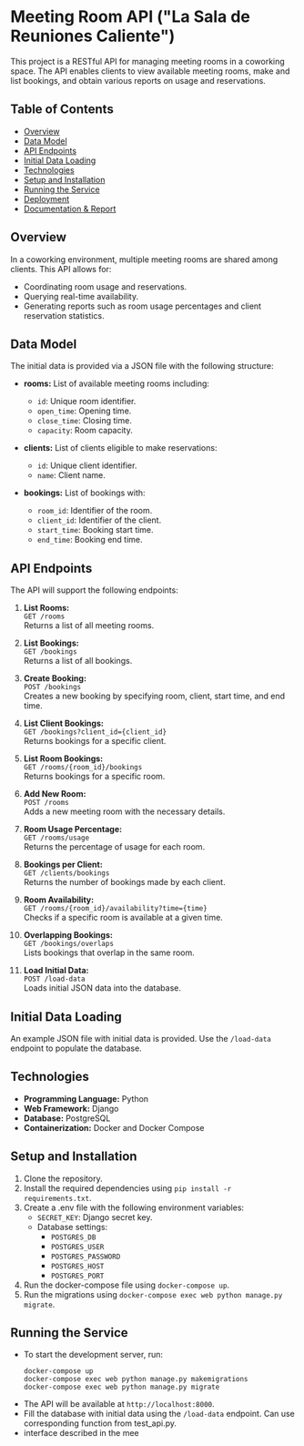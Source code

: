 # Meeting Room API ("La Sala de Reuniones Caliente")

This project is a RESTful API for managing meeting rooms in a coworking space. The API enables clients to view available meeting rooms, make and list bookings, and obtain various reports on usage and reservations.

## Table of Contents

- [Overview](#overview)
- [Data Model](#data-model)
- [API Endpoints](#api-endpoints)
- [Initial Data Loading](#initial-data-loading)
- [Technologies](#technologies)
- [Setup and Installation](#setup-and-installation)
- [Running the Service](#running-the-service)
- [Deployment](#deployment)
- [Documentation & Report](#documentation--report)

## Overview

In a coworking environment, multiple meeting rooms are shared among clients. This API allows for:
- Coordinating room usage and reservations.
- Querying real-time availability.
- Generating reports such as room usage percentages and client reservation statistics.

## Data Model

The initial data is provided via a JSON file with the following structure:

- **rooms:** List of available meeting rooms including:
  - `id`: Unique room identifier.
  - `open_time`: Opening time.
  - `close_time`: Closing time.
  - `capacity`: Room capacity.

- **clients:** List of clients eligible to make reservations:
  - `id`: Unique client identifier.
  - `name`: Client name.

- **bookings:** List of bookings with:
  - `room_id`: Identifier of the room.
  - `client_id`: Identifier of the client.
  - `start_time`: Booking start time.
  - `end_time`: Booking end time.

## API Endpoints

The API will support the following endpoints:

1. **List Rooms:**  
   `GET /rooms`  
   Returns a list of all meeting rooms.

2. **List Bookings:**  
   `GET /bookings`  
   Returns a list of all bookings.

3. **Create Booking:**  
   `POST /bookings`  
   Creates a new booking by specifying room, client, start time, and end time.

4. **List Client Bookings:**  
   `GET /bookings?client_id={client_id}`  
   Returns bookings for a specific client.

5. **List Room Bookings:**  
   `GET /rooms/{room_id}/bookings`  
   Returns bookings for a specific room.

6. **Add New Room:**  
   `POST /rooms`  
   Adds a new meeting room with the necessary details.

7. **Room Usage Percentage:**  
   `GET /rooms/usage`  
   Returns the percentage of usage for each room.

8. **Bookings per Client:**  
   `GET /clients/bookings`  
   Returns the number of bookings made by each client.

9. **Room Availability:**  
   `GET /rooms/{room_id}/availability?time={time}`  
   Checks if a specific room is available at a given time.

10. **Overlapping Bookings:**  
    `GET /bookings/overlaps`  
    Lists bookings that overlap in the same room.

11. **Load Initial Data:**  
    `POST /load-data`  
    Loads initial JSON data into the database.

## Initial Data Loading

An example JSON file with initial data is provided. Use the `/load-data` endpoint to populate the database.

## Technologies

- **Programming Language:** Python
- **Web Framework:** Django
- **Database:** PostgreSQL
- **Containerization:** Docker and Docker Compose

## Setup and Installation

1. Clone the repository.
2. Install the required dependencies using `pip install -r requirements.txt`.
3. Create a .env file with the following environment variables:
   - `SECRET_KEY`: Django secret key.
   - Database settings:
     - `POSTGRES_DB`
     - `POSTGRES_USER`
     - `POSTGRES_PASSWORD`
     - `POSTGRES_HOST`
     - `POSTGRES_PORT`
4. Run the docker-compose file using `docker-compose up`.
5. Run the migrations using `docker-compose exec web python manage.py migrate`.


## Running the Service

- To start the development server, run:
    ```
    docker-compose up
    docker-compose exec web python manage.py makemigrations
    docker-compose exec web python manage.py migrate
    ```
- The API will be available at `http://localhost:8000`.
- Fill the database with initial data using the `/load-data` endpoint. Can use corresponding function from test_api.py.
- interface described in the mee
